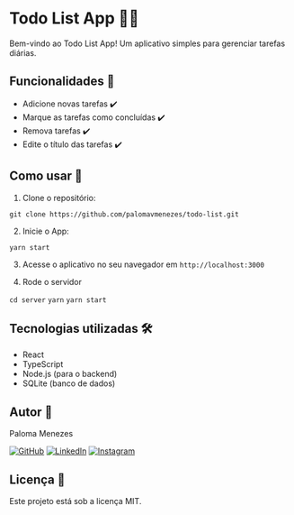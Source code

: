 # Todo List App 📝✅

Bem-vindo ao Todo List App!
Um aplicativo simples para gerenciar tarefas diárias.

## Funcionalidades 🚀

- Adicione novas tarefas ✔️
- Marque as tarefas como concluídas ✔️
- Remova tarefas ✔️
- Edite o título das tarefas ✔️

## Como usar 🤔

1. Clone o repositório:

```git clone https://github.com/palomavmenezes/todo-list.git```

2. Inicie o App:

```yarn start```

3. Acesse o aplicativo no seu navegador em ```http://localhost:3000```

4. Rode o servidor

```cd server```
```yarn```
```yarn start```


## Tecnologias utilizadas 🛠️
- React
- TypeScript
- Node.js (para o backend)
- SQLite (banco de dados)

## Autor 📖
Paloma Menezes

[![GitHub](https://i.imgur.com/4jWlF9P.png)](https://github.com/palomavmenezes)
[![LinkedIn](https://i.imgur.com/gInuPQT.png)](https://www.linkedin.com/in/palomamenezes)
[![Instagram](https://i.imgur.com/Xw5d3Jh.png)](https://www.instagram.com/palomavmenezes)

## Licença 📜
Este projeto está sob a licença MIT.
